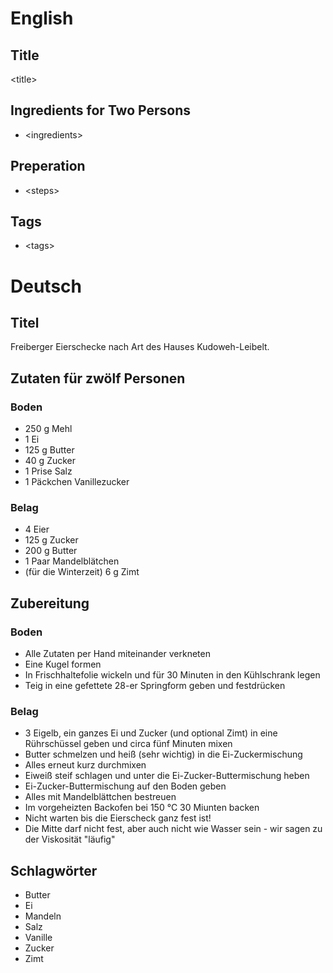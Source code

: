 # English

## Title

\<title\>

## Ingredients for Two Persons

* \<ingredients\>

## Preperation

* \<steps\>

## Tags

* \<tags\>

# Deutsch

## Titel

Freiberger Eierschecke nach Art des Hauses Kudoweh-Leibelt.

## Zutaten für zwölf Personen

### Boden

* 250 g Mehl
* 1 Ei
* 125 g Butter
* 40 g Zucker
* 1 Prise Salz
* 1 Päckchen Vanillezucker

### Belag

* 4 Eier
* 125 g Zucker
* 200 g Butter
* 1 Paar Mandelblätchen
* (für die Winterzeit) 6 g Zimt

## Zubereitung

### Boden

* Alle Zutaten per Hand miteinander verkneten
* Eine Kugel formen
* In Frischhaltefolie wickeln und für 30 Minuten in den Kühlschrank legen
* Teig in eine gefettete 28-er Springform geben und festdrücken

### Belag

* 3 Eigelb, ein ganzes Ei und Zucker (und optional Zimt) in eine Rührschüssel geben und circa fünf Minuten mixen
* Butter schmelzen und heiß (sehr wichtig) in die Ei-Zuckermischung
* Alles erneut kurz durchmixen
* Eiweiß steif schlagen und unter die Ei-Zucker-Buttermischung heben
* Ei-Zucker-Buttermischung auf den Boden geben
* Alles mit Mandelblättchen bestreuen
* Im vorgeheizten Backofen bei 150 °C 30 Miunten backen
* Nicht warten bis die Eierscheck ganz fest ist!
* Die Mitte darf nicht fest, aber auch nicht wie Wasser sein - wir sagen zu der Viskosität "läufig"

## Schlagwörter

* Butter
* Ei
* Mandeln
* Salz
* Vanille
* Zucker
* Zimt
